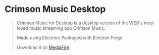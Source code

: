 # Crimson Music Desktop
> Crimson Music for Desktop is a desktop version of the WEB's most loved music streaming app Crimson Music.
>
> Made using Electron; Packaged with Electron Forge
> 
> Download it on [MediaFire](https://www.mediafire.com/file/equpf6i5dao01u3/crimsonmusic-0.1.4+Setup.exe/file)
